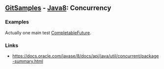 ## [GitSamples](/../../tree/master) - [Java8](/../../tree/java-8): Concurrency


### Examples
Actually one main test [CompletableFuture](future).

### Links
* https://docs.oracle.com/javase/8/docs/api/java/util/concurrent/package-summary.html
